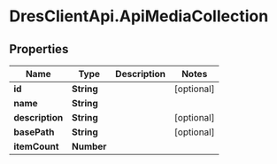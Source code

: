# DresClientApi.ApiMediaCollection

## Properties

Name | Type | Description | Notes
------------ | ------------- | ------------- | -------------
**id** | **String** |  | [optional] 
**name** | **String** |  | 
**description** | **String** |  | [optional] 
**basePath** | **String** |  | [optional] 
**itemCount** | **Number** |  | 



